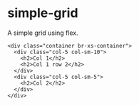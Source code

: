 # simple-grid
A simple grid using flex.

```
<div class="container br-xs-container">
  <div class="col-5 col-sm-10">
    <h2>Col 1</h2>
    <h2>Col 1 row 2</h2>
  </div>
  <div class="col-5 col-sm-5">
    <h2>Col 2</h2>
  </div>
</div>
```
